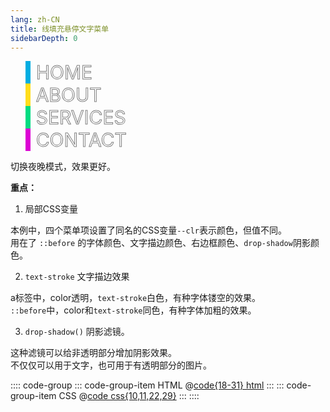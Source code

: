 ```yaml
---
lang: zh-CN
title: 线填充悬停文字菜单
sidebarDepth: 0
---
```


<ul class="colorful-menu">
  <li style="--clr: #00ade1">
    <a href="#" data-text="&nbsp;&nbsp;HOME&nbsp;">&nbsp;&nbsp;HOME&nbsp;</a>
  </li>
  <li style="--clr: #ffdd1c">
    <a href="#" data-text="&nbsp;&nbsp;ABOUT&nbsp;">&nbsp;&nbsp;ABOUT&nbsp;</a>
  </li>
  <li style="--clr: #00dc82">
    <a href="#" data-text="&nbsp;&nbsp;SERVICES&nbsp;">&nbsp;&nbsp;SERVICES&nbsp;</a>
  </li>
  <li style="--clr: #dc00d4">
    <a href="#" data-text="&nbsp;&nbsp;CONTACT&nbsp;">&nbsp;&nbsp;CONTACT&nbsp;</a>
  </li>
</ul>

<style scoped>
.colorful-menu li {
  position: relative;
  list-style: none;
}
.colorful-menu li a {
  position: relative;
  font-size: 30px;
  text-decoration: none;
  overflow-wrap: normal;
  color: transparent;
  -webkit-text-stroke: 1px rgba(0, 0, 0, 0.5);
}
.colorful-menu li a::before {
  content: attr(data-text);
  position: absolute;
  color: var(--clr);
  z-index: 1;
  width: 0;
  overflow: hidden;
  transition: 1s;
  border-right: 8px solid var(--clr);
  -webkit-text-stroke: 1px var(--clr);
}
.colorful-menu li a:hover {
  text-decoration: none;
}
.colorful-menu li a:hover::before {
  width: 100%;
  filter: drop-shadow(0 0 25px var(--clr));
}
html.dark .colorful-menu li a {
  -webkit-text-stroke: 1px rgba(255, 255, 255, 0.5);
}
</style>


切换夜晚模式，效果更好。

**重点：**

1. 局部CSS变量

本例中，四个菜单项设置了同名的CSS变量`--clr`表示颜色，但值不同。  
用在了 `::before` 的字体颜色、文字描边颜色、右边框颜色、`drop-shadow`阴影颜色。

2. `text-stroke` 文字描边效果

a标签中，color透明，`text-stroke`白色，有种字体镂空的效果。  
`::before`中，color和`text-stroke`同色，有种字体加粗的效果。

3. `drop-shadow()` 阴影滤镜。

这种滤镜可以给非透明部分增加阴影效果。  
不仅仅可以用于文字，也可用于有透明部分的图片。

:::: code-group
::: code-group-item HTML
@[code{18-31} html](./index.html)
:::
::: code-group-item CSS
@[code css{10,11,22,29}](./style.css)
:::
::::

